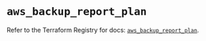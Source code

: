 # `aws_backup_report_plan`

Refer to the Terraform Registry for docs: [`aws_backup_report_plan`](https://registry.terraform.io/providers/hashicorp/aws/5.51.0/docs/resources/backup_report_plan).
